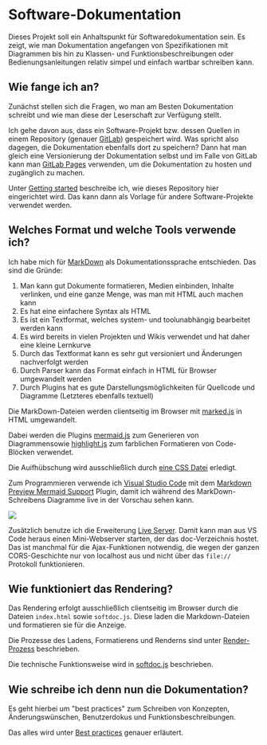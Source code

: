# Software-Dokumentation

Dieses Projekt soll ein Anhaltspunkt für Softwaredokumentation sein. Es zeigt, wie man Dokumentation angefangen von Spezifikationen mit Diagrammen bis hin zu Klassen- und Funktionsbeschreibungen oder Bedienungsanleitungen relativ simpel und einfach wartbar schreiben kann.

## Wie fange ich an?

Zunächst stellen sich die Fragen, wo man am Besten Dokumentation schreibt und wie man diese der Leserschaft zur Verfügung stellt.

Ich gehe davon aus, dass ein Software-Projekt bzw. dessen Quellen in einem Repository (genauer [GitLab](https://gitlab.com)) gespeichert wird. Was spricht also dagegen, die Dokumentation ebenfalls dort zu speichern? Dann hat man gleich eine Versionierung der Dokumentation selbst und im Falle von GitLab kann man [GitLab Pages](https://docs.gitlab.com/ee/user/project/pages/) verwenden, um die Dokumentation zu hosten und zugänglich zu machen.

Unter [Getting started](GETTINGSTARTED.md) beschreibe ich, wie dieses Repository hier eingerichtet wird. Das kann dann als Vorlage für andere Software-Projekte verwendet werden.

## Welches Format und welche Tools verwende ich?

Ich habe mich für [MarkDown](https://de.wikipedia.org/wiki/Markdown) als Dokumentationssprache entschieden. Das sind die Gründe:

1. Man kann gut Dokumente formatieren, Medien einbinden, Inhalte verlinken, und eine ganze Menge, was man mit HTML auch machen kann
2. Es hat eine einfachere Syntax als HTML
3. Es ist ein Textformat, welches system- und toolunabhängig bearbeitet werden kann
4. Es wird bereits in vielen Projekten und Wikis verwendet und hat daher eine kleine Lernkurve
5. Durch das Textformat kann es sehr gut versioniert und Änderungen nachverfolgt werden
6. Durch Parser kann das Format einfach in HTML für Browser umgewandelt werden
7. Durch Plugins hat es gute Darstellungsmöglichkeiten für Quellcode und Diagramme (Letzteres ebenfalls textuell)

Die MarkDown-Dateien werden clientseitig im Browser mit [marked.js](https://marked.js.org/#/README.md#README.md) in HTML umgewandelt.

Dabei werden die Plugins [mermaid.js](https://mermaid-js.github.io/mermaid/#/) zum Generieren von Diagrammensowie [highlight.js](https://highlightjs.org/) zum farblichen Formatieren von Code-Blöcken verwendet.

Die Auifhübschung wird ausschließlich durch [eine CSS Datei](assets/softdoc.css) erledigt.

Zum Programmieren verwende ich [Visual Studio Code](https://code.visualstudio.com/) mit dem [Markdown Preview Mermaid Support](https://marketplace.visualstudio.com/items?itemName=bierner.markdown-mermaid) Plugin, damit ich während des MarkDown-Schreibens Diagramme live in der Vorschau sehen kann.

![](https://github.com/mjbvz/vscode-markdown-mermaid/raw/master/docs/example.png)

Zusätzlich benutze ich die Erweiterung [Live Server](https://marketplace.visualstudio.com/items?itemName=ritwickdey.LiveServer). Damit kann man aus VS Code heraus einen Mini-Webserver starten, der das doc-Verzeichnis hostet. Das ist manchmal für die Ajax-Funktionen notwendig, die wegen der ganzen CORS-Geschichte nur von localhost aus und nicht über das `file://` Protokoll funktionieren.

## Wie funktioniert das Rendering?

Das Rendering erfolgt ausschließlich clientseitig im Browser durch die Dateien `index.html` sowie `softdoc.js`. Diese laden die Markdown-Dateien und formatieren sie für die Anzeige.

Die Prozesse des Ladens, Formatierens und Renderns sind unter [Render-Prozess](umsetzung/RENDERING.md) beschrieben.

Die technische Funktionsweise wird in [softdoc.js](umsetzung/SOFTDOC.md) beschrieben.

## Wie schreibe ich denn nun die Dokumentation?

Es geht hierbei um "best practices" zum Schreiben von Konzepten, Änderungswünschen, Benutzerdokus und Funktionsbeschreibungen.

Das alles wird unter [Best practices](bestpractices/BESTPRACTICES.md) genauer erläutert.